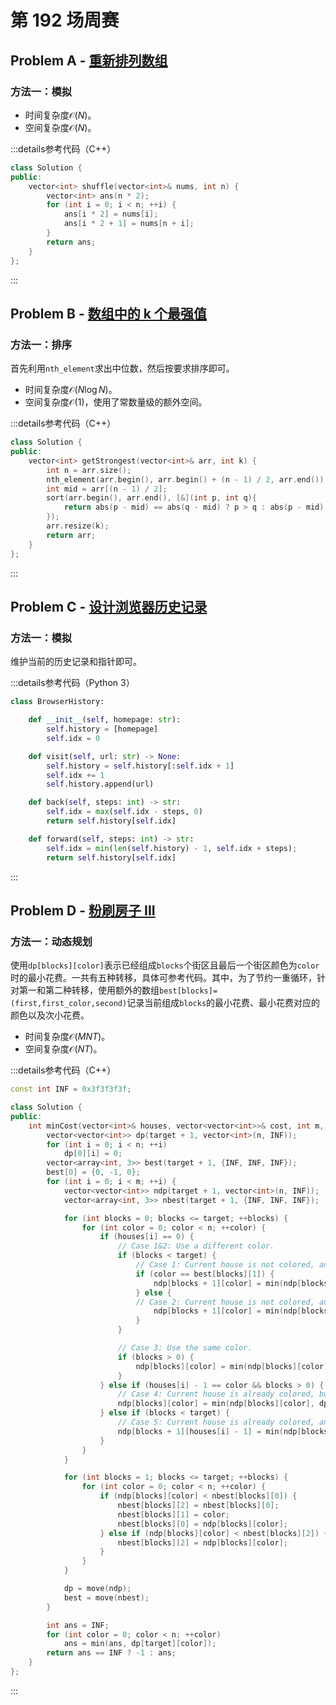 # 第 192 场周赛

## Problem A - [重新排列数组](https://leetcode.cn/problems/shuffle-the-array/)

### 方法一：模拟

- 时间复杂度$\mathcal{O}(N)$。
- 空间复杂度$\mathcal{O}(N)$。

:::details参考代码（C++）

```cpp
class Solution {
public:
    vector<int> shuffle(vector<int>& nums, int n) {
        vector<int> ans(n * 2);
        for (int i = 0; i < n; ++i) {
            ans[i * 2] = nums[i];
            ans[i * 2 + 1] = nums[n + i];
        }
        return ans;
    }
};
```

:::

## Problem B - [数组中的 k 个最强值](https://leetcode.cn/problems/the-k-strongest-values-in-an-array/)

### 方法一：排序

首先利用`nth_element`求出中位数，然后按要求排序即可。

- 时间复杂度$\mathcal{O}(N\log N)$。
- 空间复杂度$\mathcal{O}(1)$，使用了常数量级的额外空间。

:::details参考代码（C++）

```cpp
class Solution {
public:
    vector<int> getStrongest(vector<int>& arr, int k) {
        int n = arr.size();
        nth_element(arr.begin(), arr.begin() + (n - 1) / 2, arr.end());
        int mid = arr[(n - 1) / 2];
        sort(arr.begin(), arr.end(), [&](int p, int q){
            return abs(p - mid) == abs(q - mid) ? p > q : abs(p - mid) > abs(q - mid);
        });
        arr.resize(k);
        return arr;
    }
};  
```

:::

## Problem C - [设计浏览器历史记录](https://leetcode.cn/problems/design-browser-history/)

### 方法一：模拟

维护当前的历史记录和指针即可。

:::details参考代码（Python 3）

```python
class BrowserHistory:

    def __init__(self, homepage: str):
        self.history = [homepage]
        self.idx = 0

    def visit(self, url: str) -> None:
        self.history = self.history[:self.idx + 1]
        self.idx += 1
        self.history.append(url)

    def back(self, steps: int) -> str:
        self.idx = max(self.idx - steps, 0)
        return self.history[self.idx]

    def forward(self, steps: int) -> str:
        self.idx = min(len(self.history) - 1, self.idx + steps);
        return self.history[self.idx]
```

:::

## Problem D - [粉刷房子 III](https://leetcode.cn/problems/paint-house-iii/)

### 方法一：动态规划

使用`dp[blocks][color]`表示已经组成`blocks`个街区且最后一个街区颜色为`color`时的最小花费。一共有五种转移，具体可参考代码。其中，为了节约一重循环，针对第一和第二种转移，使用额外的数组`best[blocks]=(first,first_color,second)`记录当前组成`blocks`的最小花费、最小花费对应的颜色以及次小花费。

- 时间复杂度$\mathcal{O}(MNT)$。
- 空间复杂度$\mathcal{O}(NT)$。

:::details参考代码（C++）

```cpp
const int INF = 0x3f3f3f3f;

class Solution {
public:
    int minCost(vector<int>& houses, vector<vector<int>>& cost, int m, int n, int target) {
        vector<vector<int>> dp(target + 1, vector<int>(n, INF));
        for (int i = 0; i < n; ++i)
            dp[0][i] = 0;
        vector<array<int, 3>> best(target + 1, {INF, INF, INF});
        best[0] = {0, -1, 0};
        for (int i = 0; i < m; ++i) {
            vector<vector<int>> ndp(target + 1, vector<int>(n, INF));
            vector<array<int, 3>> nbest(target + 1, {INF, INF, INF});

            for (int blocks = 0; blocks <= target; ++blocks) {
                for (int color = 0; color < n; ++color) {
                    if (houses[i] == 0) {
                        // Case 1&2: Use a different color.
                        if (blocks < target) {
                            // Case 1: Current house is not colored, and the color to use matches the best choice, so we need to use the second best.
                            if (color == best[blocks][1]) {
                                ndp[blocks + 1][color] = min(ndp[blocks + 1][color], best[blocks][2] + cost[i][color]);
                            } else {
                            // Case 2: Current house is not colored, and we use the best.
                                ndp[blocks + 1][color] = min(ndp[blocks + 1][color], best[blocks][0] + cost[i][color]);
                            }
                        }

                        // Case 3: Use the same color.
                        if (blocks > 0) {
                            ndp[blocks][color] = min(ndp[blocks][color], dp[blocks][color] + cost[i][color]);
                        }
                    } else if (houses[i] - 1 == color && blocks > 0) {
                        // Case 4: Current house is already colored, but does not form a new block.
                        ndp[blocks][color] = min(ndp[blocks][color], dp[blocks][color]);
                    } else if (blocks < target) {
                        // Case 5: Current house is already colored, and forms a new block.
                        ndp[blocks + 1][houses[i] - 1] = min(ndp[blocks + 1][houses[i] - 1], dp[blocks][color]);
                    }
                }
            }

            for (int blocks = 1; blocks <= target; ++blocks) {
                for (int color = 0; color < n; ++color) {
                    if (ndp[blocks][color] < nbest[blocks][0]) {
                        nbest[blocks][2] = nbest[blocks][0];
                        nbest[blocks][1] = color;
                        nbest[blocks][0] = ndp[blocks][color];
                    } else if (ndp[blocks][color] < nbest[blocks][2]) {
                        nbest[blocks][2] = ndp[blocks][color];
                    }
                }
            }

            dp = move(ndp);
            best = move(nbest);
        }

        int ans = INF;
        for (int color = 0; color < n; ++color)
            ans = min(ans, dp[target][color]);
        return ans == INF ? -1 : ans;
    }
};
```

:::
